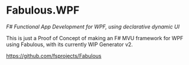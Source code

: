 Fabulous.WPF
=======

*F# Functional App Development for WPF, using declarative dynamic UI*

This is just a Proof of Concept of making an F# MVU framework for WPF using Fabulous, with its currently WIP Generator v2.

https://github.com/fsprojects/Fabulous